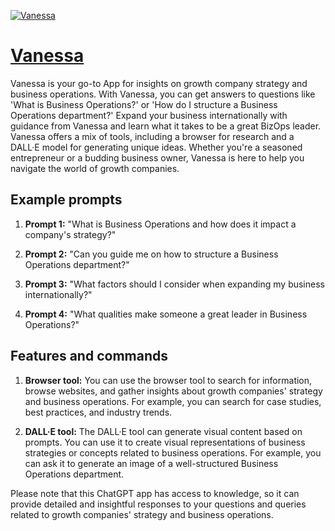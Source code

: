 [![Vanessa](https://files.oaiusercontent.com/file-ZsGjDl5lQU3NAs8IO3A7DXVP?se=2123-10-19T16%3A02%3A53Z&sp=r&sv=2021-08-06&sr=b&rscc=max-age%3D31536000%2C%20immutable&rscd=attachment%3B%20filename%3D7621d073-b162-4928-baeb-a9aef2779943.png&sig=pVOiol31%2B9St3fxLUjOvz60BuzhhZ4glGRhmVE5RVTA%3D)](https://chat.openai.com/g/g-wrOwxDcb8-vanessa)

# [Vanessa](https://chat.openai.com/g/g-wrOwxDcb8-vanessa)

Vanessa is your go-to App for insights on growth company strategy and business operations. With Vanessa, you can get answers to questions like 'What is Business Operations?' or 'How do I structure a Business Operations department?' Expand your business internationally with guidance from Vanessa and learn what it takes to be a great BizOps leader. Vanessa offers a mix of tools, including a browser for research and a DALL·E model for generating unique ideas. Whether you're a seasoned entrepreneur or a budding business owner, Vanessa is here to help you navigate the world of growth companies.

## Example prompts

1. **Prompt 1:** "What is Business Operations and how does it impact a company's strategy?"

2. **Prompt 2:** "Can you guide me on how to structure a Business Operations department?"

3. **Prompt 3:** "What factors should I consider when expanding my business internationally?"

4. **Prompt 4:** "What qualities make someone a great leader in Business Operations?"

## Features and commands

1. **Browser tool:** You can use the browser tool to search for information, browse websites, and gather insights about growth companies' strategy and business operations. For example, you can search for case studies, best practices, and industry trends.

2. **DALL·E tool:** The DALL·E tool can generate visual content based on prompts. You can use it to create visual representations of business strategies or concepts related to business operations. For example, you can ask it to generate an image of a well-structured Business Operations department.

Please note that this ChatGPT app has access to knowledge, so it can provide detailed and insightful responses to your questions and queries related to growth companies' strategy and business operations.
